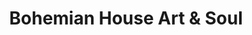 ---
title: "Bohemian House Art & Soul"
url: /ellicott-city/bohemian-house-art-und-soul/
shop: Andenken
---